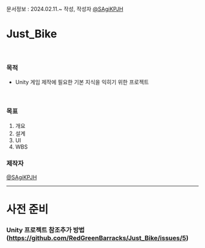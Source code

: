 문서정보 : 2024.02.11.~ 작성, 작성자 [@SAgiKPJH](https://github.com/SAgiKPJH)

# Just_Bike


<br>

### 목적
- Unity 게임 제작에 필요한 기본 지식을 익히기 위한 프로젝트

<br>

### 목표

1. 개요
3. 설계
4. UI
5. WBS

### 제작자
[@SAgiKPJH](https://github.com/SAgiKPJH)

---

# 사전 준비
### Unity 프로젝트 참조추가 방법 (https://github.com/RedGreenBarracks/Just_Bike/issues/5)
